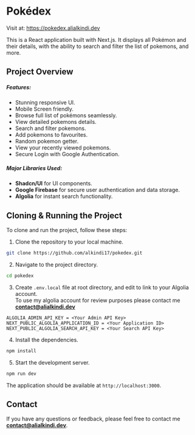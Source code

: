 # Pokédex

Visit at: https://pokedex.alialkindi.dev

This is a React application built with Next.js. It displays all Pokémon and their details, with the ability to search and filter the list of pokemons, and more.

## Project Overview

##### Features:

- Stunning responsive UI.
- Mobile Screen friendly.
- Browse full list of pokémons seamlessly.
- View detailed pokemons details.
- Search and filter pokemons.
- Add pokemons to favourites.
- Random pokemon getter.
- View your recently viewed pokemons.
- Secure Login with Google Authentication.

##### Major Libraries Used:

- **Shadcn/UI** for UI components.
- **Google Firebase** for secure user authentication and data storage.
- **Algolia** for instant search functionality.

## Cloning & Running the Project

To clone and run the project, follow these steps:

1. Clone the repository to your local machine.

```bash
git clone https://github.com/alkindi17/pokedex.git
```

2. Navigate to the project directory.

```bash
cd pokedex
```

3. Create `.env.local` file at root directory, and edit to link to your Algolia account.  
   To use my algolia account for review purposes please contact me **contact@alialkindi.dev**

```
ALGOLIA_ADMIN_API_KEY = <Your Admin API Key>
NEXT_PUBLIC_ALGOLIA_APPLICATION_ID = <Your Application ID>
NEXT_PUBLIC_ALGOLIA_SEARCH_API_KEY = <Your Search API Key>
```

4. Install the dependencies.

```bash
npm install
```

5. Start the development server.

```bash
npm run dev
```

The application should be available at `http://localhost:3000`.

## Contact

If you have any questions or feedback, please feel free to contact me **contact@alialkindi.dev**.
